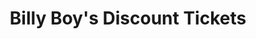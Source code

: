 ---
title: "Billy Boy's Discount Tickets"
url: /kissimmee/billy-boys-discount-tickets/
shop: ticket
---